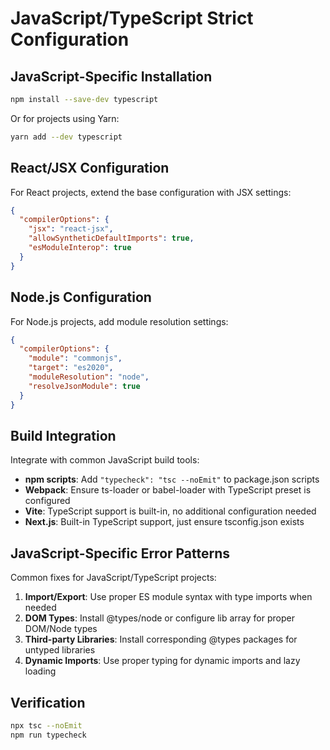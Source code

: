 # JavaScript/TypeScript Strict Configuration

## JavaScript-Specific Installation

```bash
npm install --save-dev typescript
```

Or for projects using Yarn:

```bash
yarn add --dev typescript
```

## React/JSX Configuration

For React projects, extend the base configuration with JSX settings:

```json
{
  "compilerOptions": {
    "jsx": "react-jsx",
    "allowSyntheticDefaultImports": true,
    "esModuleInterop": true
  }
}
```

## Node.js Configuration

For Node.js projects, add module resolution settings:

```json
{
  "compilerOptions": {
    "module": "commonjs",
    "target": "es2020",
    "moduleResolution": "node",
    "resolveJsonModule": true
  }
}
```

## Build Integration

Integrate with common JavaScript build tools:

- **npm scripts**: Add `"typecheck": "tsc --noEmit"` to package.json scripts
- **Webpack**: Ensure ts-loader or babel-loader with TypeScript preset is configured
- **Vite**: TypeScript support is built-in, no additional configuration needed
- **Next.js**: Built-in TypeScript support, just ensure tsconfig.json exists

## JavaScript-Specific Error Patterns

Common fixes for JavaScript/TypeScript projects:

1. **Import/Export**: Use proper ES module syntax with type imports when needed
2. **DOM Types**: Install @types/node or configure lib array for proper DOM/Node types
3. **Third-party Libraries**: Install corresponding @types packages for untyped libraries
4. **Dynamic Imports**: Use proper typing for dynamic imports and lazy loading

## Verification

```bash
npx tsc --noEmit
npm run typecheck
```